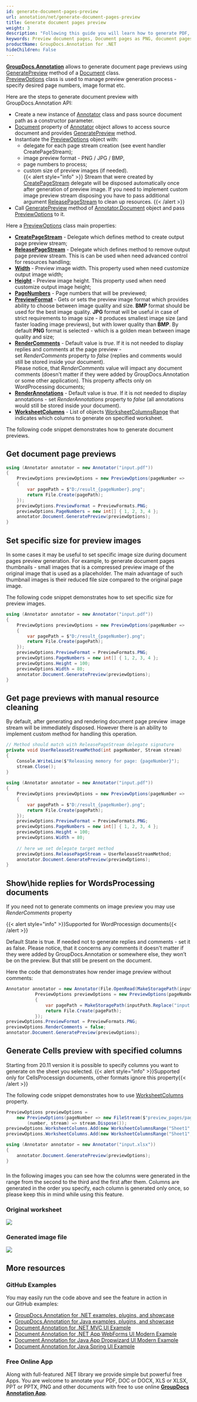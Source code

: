 ```yaml
---
id: generate-document-pages-preview
url: annotation/net/generate-document-pages-preview
title: Generate document pages preview
weight: 3
description: "Following this guide you will learn how to generate PDF, Word, Excel, PowerPoint documents thumbnails and preview document pages using GroupDocs.Annotation for .NET API."
keywords: Preview document pages, Document pages as PNG, document pages as JPG, Document preview
productName: GroupDocs.Annotation for .NET
hideChildren: False
---
```

[**GroupDocs.Annotation**](https://products.groupdocs.com/annotation/net) allows to generate document page previews using [GeneratePreview](https://apireference.groupdocs.com/net/annotation/groupdocs.annotation/document/methods/generatepreview) method of a [Document](https://apireference.groupdocs.com/net/annotation/groupdocs.annotation/annotator/properties/document) class.  
[PreviewOptions](https://apireference.groupdocs.com/net/annotation/groupdocs.annotation.options/previewoptions) class is used to manage preview generation process - specify desired page numbers, image format etc.

Here are the steps to generate document preview with GroupDocs.Annotation API:
*   Create a new instance of [Annotator](https://apireference.groupdocs.com/net/annotation/groupdocs.annotation/annotator) class and pass source document path as a constructor parameter.
*   [Document](https://apireference.groupdocs.com/net/annotation/groupdocs.annotation/annotator/properties/document) property of [Annotator](https://apireference.groupdocs.com/net/annotation/groupdocs.annotation/annotator) object allows to access source document and provides [GeneratePreview](https://apireference.groupdocs.com/net/annotation/groupdocs.annotation/document/methods/generatepreview) method.
*   Instantiate the [PreviewOptions](https://apireference.groupdocs.com/net/annotation/groupdocs.annotation.options/previewoptions) object with:
    *   delegate for each page stream creation (see event handler CreatePageStream); 
    *   image preview format - PNG / JPG / BMP,
    *   page numbers to process;
    *   custom size of preview images (if needed).  
{{< alert style="info" >}} Stream that were created by [CreatePageStream](https://apireference.groupdocs.com/net/annotation/groupdocs.annotation.options/createpagestream) delegate will be disposed automatically once after generation of preview image. If you need to implement custom image preview stream disposing you have to pass additional argument [ReleasePageStream](https://apireference.groupdocs.com/net/annotation/groupdocs.annotation.options/releasepagestream) to clean up resources.
{{< /alert >}}       
*   Call [GeneratePreview](https://apireference.groupdocs.com/net/annotation/groupdocs.annotation/document/methods/generatepreview) method of [Annotator.Document](https://apireference.groupdocs.com/net/annotation/groupdocs.annotation/annotator/properties/document) object and pass [PreviewOptions](https://apireference.groupdocs.com/net/annotation/groupdocs.annotation.options/previewoptions) to it.

    
Here a [PreviewOptions](https://apireference.groupdocs.com/net/annotation/groupdocs.annotation.options/previewoptions) class main properties:
*   **[CreatePageStream](https://apireference.groupdocs.com/annotation/net/groupdocs.annotation.options/previewoptions/properties/createpagestream)** - Delegate which defines method to create output page preview stream;
*   **[ReleasePageStream](https://apireference.groupdocs.com/annotation/net/groupdocs.annotation.options/previewoptions/properties/releasepagestream)** - Delegate which defines method to remove output page preview stream. This is can be used when need advanced control for resources handling;
*   **[Width](https://apireference.groupdocs.com/annotation/net/groupdocs.annotation.options/previewoptions/properties/width)** - Preview image width. This property used when need customize output image width;
*   **[Height](https://apireference.groupdocs.com/annotation/net/groupdocs.annotation.options/previewoptions/properties/height)** - Preview image height. This property used when need customize output image height;
*   **[PageNumbers](https://apireference.groupdocs.com/annotation/net/groupdocs.annotation.options/previewoptions/properties/pagenumbers)** - Page numbers that will be previewed;
*   **[PreviewFormat](https://apireference.groupdocs.com/annotation/net/groupdocs.annotation.options/previewoptions/properties/previewformat)** - Gets or sets the preview image format which provides ability to choose between image quality and size. **BMP** format should be used for the best image quality. **JPG** format will be useful in case of strict requirements to image size - it produces smallest image size (and faster loading image previews), but with lower quality than **BMP**. By default **PNG** format is selected - which is a golden mean between image quality and size;
*   **[RenderComments](https://apireference.groupdocs.com/annotation/net/groupdocs.annotation.options/previewoptions/properties/rendercomments)** - Default value is *true*. If it is not needed to display replies and comments at the page preview - set *RenderComments* property to *false* (replies and comments would still be stored inside your document).  
    Please notice, that *RenderComments* value will impact any document comments (doesn't matter if they were added by GroupDocs.Annotation or some other application). This property affects only on WordProcessing documents;
*   **[RenderAnnotations](https://apireference.groupdocs.com/annotation/net/groupdocs.annotation.options/previewoptions/properties/renderannotations)** - Default value is *true*. If it is not needed to display annotations - set *RenderAnnotations* property to *false* (all annotations would still be stored inside your document).  
*   **[WorksheetColumns](https://apireference.groupdocs.com/annotation/net/groupdocs.annotation.options/previewoptions/properties/worksheetcolumns)** - List of objects [WorksheetColumnsRange](https://apireference.groupdocs.com/annotation/net/groupdocs.annotation.options/worksheetcolumnsrange) that indicates which columns to generate on specified worksheet.

The following code snippet demonstrates how to generate document previews.

## Get document page previews 

```csharp
using (Annotator annotator = new Annotator("input.pdf"))
{
    PreviewOptions previewOptions = new PreviewOptions(pageNumber =>
    {
        var pagePath = $"D:/result_{pageNumber}.png";
        return File.Create(pagePath);
    });
    previewOptions.PreviewFormat = PreviewFormats.PNG;
    previewOptions.PageNumbers = new int[] { 1, 2, 3, 4 };
    annotator.Document.GeneratePreview(previewOptions);
}
```

## Set specific size for preview images

In some cases it may be useful to set specific image size during document pages preview generation. For example, to generate document pages thumbnails - small images that is a compressed preview image of the original image that is used as a placeholder. The main advantage of such thumbnail images is their reduced file size compared to the original page image.

The following code snippet demonstrates how to set specific size for preview images.

```csharp
using (Annotator annotator = new Annotator("input.pdf"))
{
    PreviewOptions previewOptions = new PreviewOptions(pageNumber =>
    {
        var pagePath = $"D:/result_{pageNumber}.png";
        return File.Create(pagePath);
    });
    previewOptions.PreviewFormat = PreviewFormats.PNG;
    previewOptions.PageNumbers = new int[] { 1, 2, 3, 4 };
	previewOptions.Height = 100;
    previewOptions.Width = 80;
    annotator.Document.GeneratePreview(previewOptions);   
}

```

## Get page previews with manual resource cleaning

By default, after generating and rendering document page preview  image stream will be immediately disposed. However there is an ability to implement custom method for handling this operation.

```csharp
// Method should match with ReleasePageStream delegate signature
private void UserReleaseStreamMethod(int pageNumber, Stream stream)
{
	Console.WriteLine($"Releasing memory for page: {pageNumber}");
    stream.Close();
}
 
using (Annotator annotator = new Annotator("input.pdf"))
{
    PreviewOptions previewOptions = new PreviewOptions(pageNumber =>
    {
        var pagePath = $"D:/result_{pageNumber}.png";
        return File.Create(pagePath);
    });
    previewOptions.PreviewFormat = PreviewFormats.PNG;
    previewOptions.PageNumbers = new int[] { 1, 2, 3, 4 };
	previewOptions.Height = 100;
    previewOptions.Width = 80;
 
    // here we set delegate target method
    previewOptions.ReleasePageStream = UserReleaseStreamMethod;
    annotator.Document.GeneratePreview(previewOptions);   
}
```

## Show\\hide replies for WordsProcessing documents

If you need not to generate comments on image preview you may use *RenderComments* property

{{< alert style="info" >}}Supported for WordProcessign documents{{< /alert >}}

Default State is true. If needed not to generate replies and comments - set it as false. Please notice, that it concerns any comments it doesn't matter if they were added by GroupDocs.Annotation or somewhere else, they won’t be on the preview. But that still be present on the document.

Here the code that demonstrates how render image preview without comments:

```csharp
Annotator annotator = new Annotator(File.OpenRead(MakeStoragePath(inputPath)));
           PreviewOptions previewOptions = new PreviewOptions(pageNumber =>
           {
               var pagePath = MakeStoragePath(inputPath.Replace("input.doc", $"result{pageNumber}.png"));
               return File.Create(pagePath);
           });
previewOptions.PreviewFormat = PreviewFormats.PNG;
previewOptions.RenderComments = false;
annotator.Document.GeneratePreview(previewOptions);
```

## Generate Cells preview with specified columns

Starting from 20.11 version it is possible to specify columns you want to generate on the sheet you selected.
{{< alert style="info" >}}Supported only for CellsProcessign documents, other formats ignore this property{{< /alert >}}

The following code snippet demonstrates how to use [WorksheetColumns](https://apireference.groupdocs.com/annotation/net/groupdocs.annotation.options/previewoptions/properties/worksheetcolumns) property.

```csharp
PreviewOptions previewOptions =
    new PreviewOptions(pageNumber => new FileStream($"preview_pages/page{pageNumber}.png", FileMode.Create),
        (number, stream) => stream.Dispose());
previewOptions.WorksheetColumns.Add(new WorksheetColumnsRange("Sheet1", 2, 3));
previewOptions.WorksheetColumns.Add(new WorksheetColumnsRange("Sheet1", 1, 1));

using (Annotator annotator = new Annotator("input.xlsx"))
{
    annotator.Document.GeneratePreview(previewOptions);
}
```
###
In the following images you can see how the columns were generated in the range from the second to the third and the first after them. Columns are generated in the order you specify, each column is generated only once, so please keep this in mind while using this feature.

### Original worksheet
![](annotation/net/images/original_page.png)
### Generated image file
![](annotation/net/images/generated_page.png)


## More resources

### GitHub Examples
You may easily run the code above and see the feature in action in our GitHub examples:

*   [GroupDocs.Annotation for .NET examples, plugins, and showcase](https://github.com/groupdocs-annotation/GroupDocs.Annotation-for-.NET)
*   [GroupDocs.Annotation for Java examples, plugins, and showcase](https://github.com/groupdocs-annotation/GroupDocs.Annotation-for-Java)
*   [Document Annotation for .NET MVC UI Example](https://github.com/groupdocs-annotation/GroupDocs.Annotation-for-.NET-MVC)
*   [Document Annotation for .NET App WebForms UI Modern Example](https://github.com/groupdocs-annotation/GroupDocs.Annotation-for-.NET-WebForms)
*   [Document Annotation for Java App Dropwizard UI Modern Example](https://github.com/groupdocs-annotation/GroupDocs.Annotation-for-Java-Dropwizard)
*   [Document Annotation for Java Spring UI Example](https://github.com/groupdocs-annotation/GroupDocs.Annotation-for-Java-Spring)
    

### Free Online App
Along with full-featured .NET library we provide simple but powerful free Apps.
You are welcome to annotate your PDF, DOC or DOCX, XLS or XLSX, PPT or PPTX, PNG and other documents with free to use online **[GroupDocs Annotation App](https://products.groupdocs.app/annotation)**.